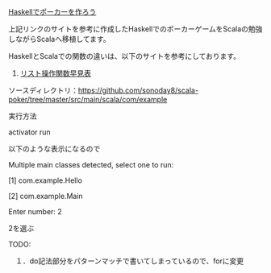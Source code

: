 
[Haskellでポーカーを作ろう](http://tune.hateblo.jp/entry/2015/05/12/023112)

上記リンクのサイトを参考に作成したHaskellでのポーカーゲームをScalaの勉強しながらScalaへ移植してます。

HaskellとScalaでの関数の違いは、以下のサイトを参考にしております。

1. [リスト操作関数早見表](http://techlog.mvrck.co.jp/entry/underscore-func/)

ソースディレクトリ：https://github.com/sonoday8/scala-poker/tree/master/src/main/scala/com/example

実行方法

activator run

以下のような表示になるので

 Multiple main classes detected, select one to run:


  [1] com.example.Hello

  [2] com.example.Main


 Enter number: 2

2を選ぶ

TODO: 

　１．do記法部分をパターンマッチで書いてしまっているので、forに変更

